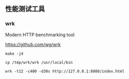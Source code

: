 

## 性能测试工具

### wrk

Modern HTTP benchmarking tool

https://github.com/wg/wrk



```
make -j4

cp /tmp/wrk/wrk /usr/local/bin
```



```
wrk -t12 -c400 -d30s http://127.0.0.1:8080/index.html
```

